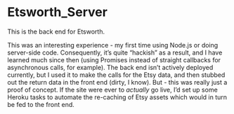 Etsworth_Server
===============

This is the back end for Etsworth.

This was an interesting experience - my first time using Node.js or doing server-side code. Consequently, it’s quite “hackish” as a result, and I have learned much since then (using Promises instead of straight callbacks for asynchronous calls, for example). The back end isn’t actively deployed currently, but I used it to make the calls for the Etsy data, and then stubbed out the return data in the front end (dirty, I know). But - this was really just a proof of concept. If the site were ever to *actually* go live, I’d set up some Heroku tasks to automate the re-caching of Etsy assets which would in turn be fed to the front end.  
